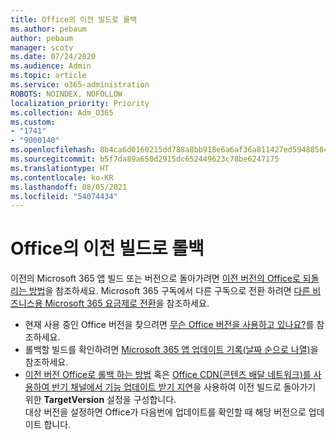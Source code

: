 ```yaml
---
title: Office의 이전 빌드로 롤백
ms.author: pebaum
author: pebaum
manager: scotv
ms.date: 07/24/2020
ms.audience: Admin
ms.topic: article
ms.service: o365-administration
ROBOTS: NOINDEX, NOFOLLOW
localization_priority: Priority
ms.collection: Adm_O365
ms.custom:
- "1741"
- "9000140"
ms.openlocfilehash: 8b4ca6d0160215dd788a8bb918e6a6af36a811427ed594885843140cc1727c16
ms.sourcegitcommit: b5f7da89a650d2915dc652449623c78be6247175
ms.translationtype: HT
ms.contentlocale: ko-KR
ms.lasthandoff: 08/05/2021
ms.locfileid: "54074434"
---
```

# <a name="roll-back-to-an-earlier-build-of-office"></a>Office의 이전 빌드로 롤백

이전의 Microsoft 365 앱 빌드 또는 버전으로 돌아가려면 [이전 버전의 Office로 되돌리는 방법](https://support.microsoft.com/help/2770432/how-to-revert-to-an-earlier-version-of-office-2013-or-office-2016-clic)을 참조하세요. Microsoft 365 구독에서 다른 구독으로 전환 하려면  [다른 비즈니스용 Microsoft 365 요금제로 전환](https://docs.microsoft.com/office365/admin/subscriptions-and-billing/switch-to-a-different-plan)을 참조하세요.

- 현재 사용 중인 Office 버전을 찾으려면 [무슨 Office 버전을 사용하고 있나요?](https://support.office.com/article/about-office-what-version-of-office-am-i-using-932788b8-a3ce-44bf-bb09-e334518b8b19)를 참조하세요.
- 롤백할 빌드를 확인하려면 [Microsoft 365 앱 업데이트 기록(날짜 순으로 나열)](https://docs.microsoft.com/officeupdates/update-history-office365-proplus-by-date?redirectSourcePath=%252fen-us%252farticle%252fae942449-1fca-4484-898b-a933ea23def7)을 참조하세요.
- [이전 버전 Office로 롤백 하는 방법](https://support.microsoft.com/help/2770432/how-to-revert-to-an-earlier-version-of-office-2013-or-office-2016-clic) 혹은 [Office CDN(콘텐츠 배달 네트워크)를 사용하여 반기 채널에서 기능 업데이트 받기 지연](https://docs.microsoft.com/deployoffice/delay-receiving-feature-updates-from-deferred-channel-for-office-365-proplus#delay-receiving-feature-updates-from-semi-annual-channel-when-using-the-office-content-delivery-network-cdn)을 사용하여 이전 빌드로 돌아가기 위한 **TargetVersion** 설정을 구성합니다.</br>
    대상 버전을 설정하면 Office가 다음번에 업데이트를 확인할 때 해당 버전으로 업데이트 합니다.